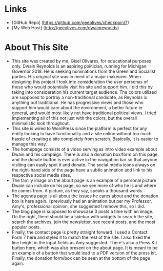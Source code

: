 # Links
* [GitHub Repo] (https://github.com/geeolives/checkpoint7)
* [My Web Host] (http://geeolives.com/dwainreynolds)


# About This Site
* This site was created by me, Gisel Olivares, for educational purposes only. Dwain Reynolds is an aspiring politician, running for Michigan Governor 2018. He is seeking nominations from the Green and Socialist parties. His original site was in need of a major makeover. When designing this project I took into consideration the user personas of those who would potentially visit his site and support him. I did this by taking into consideration his current target audience. The colors utilized are supposed to portray a non-traditional candidate, as Reynolds is anything but traditional. He has progressive views and those who support him would care about the environment, a better future in general, and would most likely not have traditional political views. I tried implementing all of this not just with the colors, but the overall minimalistic look throughout.  
* This site is wired to WordPress since the platform is perfect for any entity looking to have functionality and a site online without too much hassle of creating a site completely from scratch. Basically, it is easier to manage this way. 
* The homepage consists of a video serving as intro video example about Dwain and his campaign. There is also a donation box/form on this page and the donate button is ever active in the navigation bar so that anyone visiting can easily spot it and donate. The social media icons always on the right-hand side of the page have a subtle animation and link to his respective social media sites. 
* The family image on the about page is an example of a personal picture Dwain can include on his page, so we see more of who he is and where he comes from. A picture, as they say, speaks a thousand words. 
* The agenda page is all about the issues he cares about and the donation box is here again. I previously had an animation but per my Professor, Amy's, professional opinion, she suggested I remove this, so I did.
* The blog page is supposed to showcase 3 posts a time with an image. On the right, there should be a sidebar with widgets to search the site, search the archives, join the newsletter, see recent posts, and the most popular posts.
* Finally, the contact page is pretty straight forward. I used a Contact Form 7 here and styled it to match the rest of the site. I also fixed the line height in the input fields as Amy suggested. There's also a Press Kit button here, which was also present on the about page. It is meant to be an example of a button that would lead to a PDF version of the press kit. Finally, the donation form/box can be seen at the bottom of the page again. 
